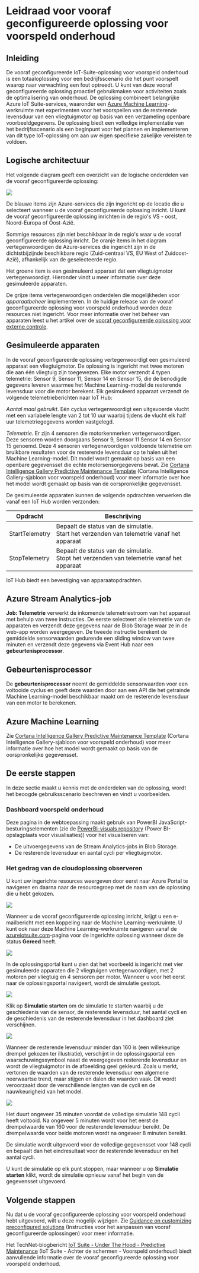 <properties
 pageTitle="Leidraad voor voorspeld onderhoud | Microsoft Azure"
 description="Een leidraad voor de vooraf geconfigureerde Azure IoT-oplossing voor voorspeld onderhoud."
 services=""
 suite="iot-suite"
 documentationCenter=""
 authors="aguilaaj"
 manager="timlt"
 editor=""/>

<tags
 ms.service="iot-suite"
 ms.devlang="na"
 ms.topic="get-started-article"
 ms.tgt_pltfrm="na"
 ms.workload="na"
 ms.date="05/16/2016"
 ms.author="araguila"/>

# Leidraad voor vooraf geconfigureerde oplossing voor voorspeld onderhoud

## Inleiding

De vooraf geconfigureerde IoT-Suite-oplossing voor voorspeld onderhoud is een totaaloplossing voor een bedrijfsscenario die het punt voorspelt waarop naar verwachting een fout optreedt. U kunt van deze vooraf geconfigureerde oplossing proactief gebruikmaken voor activiteiten zoals de optimalisering van onderhoud. De oplossing combineert belangrijke Azure IoT Suite-services, waaronder een [Azure Machine Learning][lnk_machine_learning]-werkruimte met experimenten voor het voorspellen van de resterende levensduur van een vliegtuigmotor op basis van een verzameling openbare voorbeeldgegevens. De oplossing biedt een volledige implementatie van het bedrijfsscenario als een beginpunt voor het plannen en implementeren van dit type IoT-oplossing om aan uw eigen specifieke zakelijke vereisten te voldoen.

## Logische architectuur

Het volgende diagram geeft een overzicht van de logische onderdelen van de vooraf geconfigureerde oplossing:

![][img-architecture]

De blauwe items zijn Azure-services die zijn ingericht op de locatie die u selecteert wanneer u de vooraf geconfigureerde oplossing inricht. U kunt de vooraf geconfigureerde oplossing inrichten in de regio's VS - oost, Noord-Europa of Oost-Azië.

Sommige resources zijn niet beschikbaar in de regio's waar u de vooraf geconfigureerde oplossing inricht. De oranje items in het diagram vertegenwoordigen de Azure-services die ingericht zijn in de dichtstbijzijnde beschikbare regio (Zuid-centraal VS, EU West of Zuidoost-Azië), afhankelijk van de geselecteerde regio.

Het groene item is een gesimuleerd apparaat dat een vliegtuigmotor vertegenwoordigt. Hieronder vindt u meer informatie over deze gesimuleerde apparaten.

De grijze items vertegenwoordigen onderdelen die mogelijkheden voor *apparaatbeheer* implementeren. In de huidige release van de vooraf geconfigureerde oplossing voor voorspeld onderhoud worden deze resources niet ingericht. Voor meer informatie over het beheer van apparaten leest u het artikel over de [vooraf geconfigureerde oplossing voor externe controle][lnk-remote-monitoring].

## Gesimuleerde apparaten

In de vooraf geconfigureerde oplossing vertegenwoordigt een gesimuleerd apparaat een vliegtuigmotor. De oplossing is ingericht met twee motoren die aan één vliegtuig zijn toegewezen. Elke motor verzendt 4 typen telemetrie: Sensor 9, Sensor 11, Sensor 14 en Sensor 15, die de benodigde gegevens leveren waarmee het Machine Learning-model de resterende levensduur voor die motor berekent. Elk gesimuleerd apparaat verzendt de volgende telemetrieberichten naar IoT Hub:

*Aantal maal gebruikt*. Eén cyclus vertegenwoordigt een uitgevoerde vlucht met een variabele lengte van 2 tot 10 uur waarbij tijdens de vlucht elk half uur telemetriegegevens worden vastgelegd.

*Telemetrie*. Er zijn 4 sensoren die motorkenmerken vertegenwoordigen. Deze sensoren worden doorgaans Sensor 9, Sensor 11 Sensor 14 en Sensor 15 genoemd. Deze 4 sensoren vertegenwoordigen voldoende telemetrie om bruikbare resultaten voor de resterende levensduur op te halen uit het Machine Learning-model. Dit model wordt gemaakt op basis van een openbare gegevensset die echte motorsensorgegevens bevat. Zie [Cortana Intelligence Gallery Predictive Maintenance Template][lnk-cortana-analytics] (Cortana Intelligence Gallery-sjabloon voor voorspeld onderhoud) voor meer informatie over hoe het model wordt gemaakt op basis van de oorspronkelijke gegevensset.

De gesimuleerde apparaten kunnen de volgende opdrachten verwerken die vanaf een IoT Hub worden verzonden:

| Opdracht | Beschrijving |
|---------|-------------|
| StartTelemetry | Bepaalt de status van de simulatie.<br/>Start het verzenden van telemetrie vanaf het apparaat     |
| StopTelemetry  | Bepaalt de status van de simulatie.<br/>Stopt het verzenden van telemetrie vanaf het apparaat |

IoT Hub biedt een bevestiging van apparaatopdrachten.

## Azure Stream Analytics-job

**Job: Telemetrie** verwerkt de inkomende telemetriestroom van het apparaat met behulp van twee instructies. De eerste selecteert alle telemetrie van de apparaten en verzendt deze gegevens naar de Blob Storage waar ze in de web-app worden weergegeven. De tweede instructie berekent de gemiddelde sensorwaarden gedurende een sliding window van twee minuten en verzendt deze gegevens via Event Hub naar een **gebeurtenisprocessor**.

## Gebeurtenisprocessor

De **gebeurtenisprocessor** neemt de gemiddelde sensorwaarden voor een voltooide cyclus en geeft deze waarden door aan een API die het getrainde Machine Learning-model beschikbaar maakt om de resterende levensduur van een motor te berekenen.

## Azure Machine Learning

Zie [Cortana Intelligence Gallery Predictive Maintenance Template][lnk-cortana-analytics] (Cortana Intelligence Gallery-sjabloon voor voorspeld onderhoud) voor meer informatie over hoe het model wordt gemaakt op basis van de oorspronkelijke gegevensset.

## De eerste stappen

In deze sectie maakt u kennis met de onderdelen van de oplossing, wordt het beoogde gebruiksscenario beschreven en vindt u voorbeelden.

### Dashboard voorspeld onderhoud

Deze pagina in de webtoepassing maakt gebruik van PowerBI JavaScript-besturingselementen (zie de [PowerBI-visuals repository][lnk-powerbi] (Power BI-opslagplaats voor visualisaties)) voor het visualiseren van:

- De uitvoergegevens van de Stream Analytics-jobs in Blob Storage.
- De resterende levensduur en aantal cycli per vliegtuigmotor.

### Het gedrag van de cloudoplossing observeren

U kunt uw ingerichte resources weergeven door eerst naar Azure Portal te navigeren en daarna naar de resourcegroep met de naam van de oplossing die u hebt gekozen.

![][img-resource-group]

Wanneer u de vooraf geconfigureerde oplossing inricht, krijgt u een e-mailbericht met een koppeling naar de Machine Learning-werkruimte. U kunt ook naar deze Machine Learning-werkruimte navigeren vanaf de [azureiotsuite.com][lnk-azureiotsuite]-pagina voor de ingerichte oplossing wanneer deze de status **Gereed** heeft.

![][img-machine-learning]

In de oplossingsportal kunt u zien dat het voorbeeld is ingericht met vier gesimuleerde apparaten die 2 vliegtuigen vertegenwoordigen, met 2 motoren per vliegtuig en 4 sensoren per motor. Wanneer u voor het eerst naar de oplossingsportal navigeert, wordt de simulatie gestopt.

![][img-simulation-stopped]

Klik op **Simulatie starten** om de simulatie te starten waarbij u de geschiedenis van de sensor, de resterende levensduur, het aantal cycli en de geschiedenis van de resterende levensduur in het dashboard ziet verschijnen.

![][img-simulation-running]

Wanneer de resterende levensduur minder dan 160 is (een willekeurige drempel gekozen ter illustratie), verschijnt in de oplossingsportal een waarschuwingssymbool naast de weergegeven resterende levensduur en wordt de vliegtuigmotor in de afbeelding geel gekleurd. Zoals u merkt, vertonen de waarden van de resterende levensduur een algemene neerwaartse trend, maar stijgen en dalen die waarden vaak. Dit wordt veroorzaakt door de verschillende lengten van  de cycli en de nauwkeurigheid van het model.

![][img-simulation-warning]

Het duurt ongeveer 35 minuten voordat de volledige simulatie 148 cycli heeft voltooid. Na ongeveer 5 minuten wordt voor het eerst de drempelwaarde van 160 voor de resterende levensduur bereikt. De drempelwaarde voor beide motoren wordt na ongeveer 8 minuten bereikt.

De simulatie wordt uitgevoerd voor de volledige gegevensset voor 148 cycli en bepaalt dan het eindresultaat voor de resterende levensduur en het aantal cycli.

U kunt de simulatie op elk punt stoppen, maar wanneer u op **Simulatie starten** klikt, wordt de simulatie opnieuw vanaf het begin van de gegevensset uitgevoerd.

## Volgende stappen

Nu dat u de vooraf geconfigureerde oplossing voor voorspeld onderhoud hebt uitgevoerd, wilt u deze mogelijk wijzigen. Zie [Guidance on customizing preconfigured solutions][lnk-customize] (Instructies voor het aanpassen van vooraf geconfigureerde oplossingen) voor meer informatie.

Het TechNet-blogbericht [IoT Suite - Under The Hood - Predictive Maintenance](http://social.technet.microsoft.com/wiki/contents/articles/33527.iot-suite-under-the-hood-predictive-maintenance.aspx) (IoT Suite - Achter de schermen - Voorspeld onderhoud) biedt aanvullende informatie over de vooraf geconfigureerde oplossing voor voorspeld onderhoud.

  
[img-architecture]: media/iot-suite-predictive-walkthrough/architecture.png
[img-resource-group]: media/iot-suite-predictive-walkthrough/resource-group.png
[img-machine-learning]: media/iot-suite-predictive-walkthrough/machine-learning.png
[img-simulation-stopped]: media/iot-suite-predictive-walkthrough/simulation-stopped.png
[img-simulation-running]: media/iot-suite-predictive-walkthrough/simulation-running.png
[img-simulation-warning]: media/iot-suite-predictive-walkthrough/simulation-warning.png

[lnk-powerbi]: https://www.github.com/Microsoft/PowerBI-visuals
[lnk_machine_learning]: https://azure.microsoft.com/services/machine-learning/
[lnk-remote-monitoring]: iot-suite-remote-monitoring-sample-walkthrough.md
[lnk-cortana-analytics]: http://gallery.cortanaintelligence.com/Collection/Predictive-Maintenance-Template-3
[lnk-azureiotsuite]: https://www.azureiotsuite.com/
[lnk-customize]: iot-suite-guidance-on-customizing-preconfigured-solutions.md



<!--HONumber=Jun16_HO2-->



